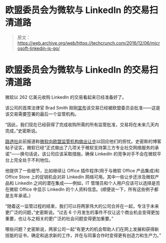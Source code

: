 # 欧盟委员会为微软与 LinkedIn 的交易扫清道路 

> 原文：<https://web.archive.org/web/https://techcrunch.com/2016/12/06/microsoft-linkedin-is-go/>

# 欧盟委员会为微软与 LinkedIn 的交易扫清道路

微软以 262 亿美元收购 LinkedIn 的交易看起来已经准备好了。

该公司的首席法律官 Brad Smith 刚刚[宣布](https://web.archive.org/web/20230130231837/https://blogs.microsoft.com/blog/2016/12/06/microsoft-linkedin-deal-cleared-regulators-opening-doors-people-around-world/#sm.00000cnyrgfrlceljv5uv4akuez5h)该交易已经被欧盟委员会批准——这是该交易需要签署的最后一个监管机构。

“因此，我们现在已经获得了完成收购所需的所有监管批准，交易将在未来几天内完成，”史密斯说。

[路透社](https://web.archive.org/web/20230130231837/http://www.reuters.com/article/us-linkedin-m-a-microsoft-eu-idUSKBN13B0SO)此前报道称[微软向欧盟监管机构做出让步](https://web.archive.org/web/20230130231837/https://techcrunch.com/2016/11/16/microsoft-offers-concessions-to-eu-regulators-eyeing-its-26-2bn-linkedin-bid/)以回应他们的担忧。史密斯的博客帖子证实，微软已经“正式做出了几项关于微软支持第三方专业社交网络服务的承诺”——换句话说，该公司应该采取措施，确保 LinkedIn 的竞争对手不会在微软平台上完全处于不利地位。

他提供了一些细节，比如继续让 Office 插件程序(用于与微软 Office 产品集成)和 Office Store 上的促销机会对非 LinkedIn 网络可用。其中一些让步还涉及微软产品和 LinkedIn 之间的潜在集成——例如，IT 管理员和个人用户应该可以选择是否在微软 Office 中显示 LinkedIn 的个人资料信息。(顺便说一下，所有这些例子都是五年承诺。)

“随着这一监管过程的结束，我们可以将两家伟大的公司合并在一起，专注于未来更广泛的问题，”史密斯说。“过去 6 个月发生的事件不仅让这个商业机会变得更加重要，也让与之相关的更广泛的社会问题变得更加重要。”

哪些问题？史密斯说，两家公司一起“有更大的机会帮助人们在网上发展和获得新技能的证书，确定和追求新的工作，并在与同事合作时变得更有创造力和生产力。”